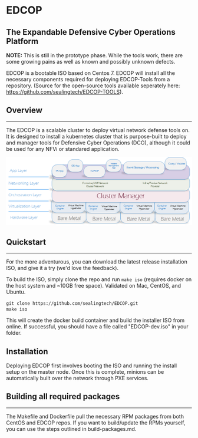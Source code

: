 # EDCOP
The Expandable Defensive Cyber Operations Platform
---
**NOTE:**  This is still in the prototype phase.  While the tools work, there are some growing pains as well as known and possibly unknown defects.  

EDCOP is a bootable ISO based on Centos 7.  EDCOP will install all the necessary components required for deploying EDCOP-Tools from a repository. (Source for the open-source tools available seperately here: https://github.com/sealingtech/EDCOP-TOOLS).


## Overview
---
The EDCOP is a scalable cluster to deploy virtual network defense tools on. It is designed to install a kubernetes cluster that is purpose-built to deploy and manager tools for Defensive Cyber Operations (DCO), although it could be used for any NFVi or standared application. 

![EDCOP Architecture](https://github.com/sealingtech/EDCOP/raw/master/docs/images/stacked_platform_concept.png)

## Quickstart
---
For the more adventurous, you can download the latest release installation ISO, and give it a try (we'd love the feedback).

To build the ISO, simply clone the repo and run `make iso` (requires docker on the host system and ~10GB free space). Validated on Mac, CentOS, and Ubuntu.

```shell
git clone https://github.com/sealingtech/EDCOP.git
make iso
```
This will create the docker build container and build the installer ISO from online. 
If successful, you should have a file called "EDCOP-dev.iso" in your folder.

## Installation
Deploying EDCOP first involves booting the ISO and running the install setup on the master node.  Once this is complete, minions can be automatically built over the network through PXE services.

## Building all required packages
---
The Makefile and Dockerfile pull the necessary RPM packages from both CentOS and EDCOP repos. If you want to build/update the RPMs yourself, you can use the steps outlined in build-packages.md.

